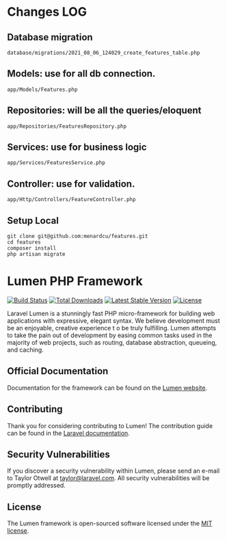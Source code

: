 # Changes LOG
## Database migration
```
database/migrations/2021_08_06_124029_create_features_table.php
```

## Models: use for all db connection.
```
app/Models/Features.php
```

## Repositories: will be all the queries/eloquent
```
app/Repositories/FeaturesRepository.php
```

## Services: use for business logic
```
app/Services/FeaturesService.php
```

## Controller: use for validation.
```
app/Http/Controllers/FeatureController.php
```

## Setup Local
```
git clone git@github.com:menardcu/features.git
cd features
composer install
php artisan migrate
```


# Lumen PHP Framework

[![Build Status](https://travis-ci.org/laravel/lumen-framework.svg)](https://travis-ci.org/laravel/lumen-framework)
[![Total Downloads](https://img.shields.io/packagist/dt/laravel/framework)](https://packagist.org/packages/laravel/lumen-framework)
[![Latest Stable Version](https://img.shields.io/packagist/v/laravel/framework)](https://packagist.org/packages/laravel/lumen-framework)
[![License](https://img.shields.io/packagist/l/laravel/framework)](https://packagist.org/packages/laravel/lumen-framework)

Laravel Lumen is a stunningly fast PHP micro-framework for building web applications with expressive, elegant syntax. We believe development must be an enjoyable, creative experience t    o be truly fulfilling. Lumen attempts to take the pain out of development by easing common tasks used in the majority of web projects, such as routing, database abstraction, queueing,     and caching.

## Official Documentation

Documentation for the framework can be found on the [Lumen website](https://lumen.laravel.com/docs).

## Contributing

Thank you for considering contributing to Lumen! The contribution guide can be found in the [Laravel documentation](https://laravel.com/docs/contributions).

## Security Vulnerabilities

If you discover a security vulnerability within Lumen, please send an e-mail to Taylor Otwell at taylor@laravel.com. All security vulnerabilities will be promptly addressed.

## License

The Lumen framework is open-sourced software licensed under the [MIT license](https://opensource.org/licenses/MIT).
